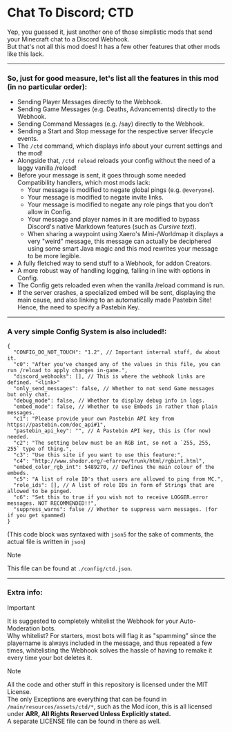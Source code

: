 # Chat To Discord; CTD
Yep, you guessed it, just another one of those simplistic mods that send your Minecraft chat to a Discord Webhook.  
But that's not all this mod does! It has a few other features that other mods like this lack.

---
### So, just for good measure, let's list all the features in this mod (in no particular order):
- Sending Player Messages directly to the Webhook.
- Sending Game Messages (e.g. Deaths, Advancements) directly to the Webhook.
- Sending Command Messages (e.g. /say) directly to the Webhook.
- Sending a Start and Stop message for the respective server lifecycle events.
- The `/ctd` command, which displays info about your current settings and the mod!
- Alongside that, `/ctd reload` reloads your config without the need of a laggy vanilla /reload!
- Before your message is sent, it goes through some needed Compatibility handlers, which most mods lack:
  - Your message is modified to negate global pings (e.g. `@everyone`).
  - Your message is modified to negate invite links.
  - Your message is modified to negate any role pings that you don't allow in Config.
  - Your message and player names in it are modified to bypass Discord's native Markdown features (such as _Cursive text_).
  - When sharing a waypoint using Xaero's Mini-/Worldmap it displays a very "weird" message, this message can actually be deciphered using some smart Java magic and this mod rewrites your message to be more legible.
- A fully fletched way to send stuff to a Webhook, for addon Creators.
- A more robust way of handling logging, falling in line with options in Config.
- The Config gets reloaded even when the vanilla /reload command is run.
- If the server crashes, a specialized embed will be sent, displaying the main cause, and also linking to an automatically made Pastebin Site! Hence, the need to specify a Pastebin Key.
---
### A very simple Config System is also included!:
```json5
{
  "CONFIG_DO_NOT_TOUCH": "1.2", // Important internal stuff, dw about it.
  "c0": "After you've changed any of the values in this file, you can run /reload to apply changes in-game.",
  "discord_webhooks": [], // This is where the webhook links are defined. "<link>"
  "only_send_messages": false, // Whether to not send Game messages but only chat.
  "debug_mode": false, // Whether to display debug info in logs.
  "embed_mode": false, // Whether to use Embeds in rather than plain messages.
  "c1": "Please provide your own Pastebin API key from https://pastebin.com/doc_api#1",
  "pastebin_api_key": "", // A Pastebin API key, this is (for now) needed.
  "c2": "The setting below must be an RGB int, so not a `255, 255, 255` type of thing.",
  "c3": "Use this site if you want to use this feature:",
  "c4": "http://www.shodor.org/~efarrow/trunk/html/rgbint.html",
  "embed_color_rgb_int": 5489270, // Defines the main colour of the embeds.
  "c5": "A list of role ID's that users are allowed to ping from MC.",
  "role_ids": [], // A list of role IDs in form of Strings that are allowed to be pinged.
  "c6": "Set this to true if you wish not to receive LOGGER.error messages. NOT RECOMMENDED!!",
  "suppress_warns": false // Whether to suppress warn messages. (for if you get spammed)
}
```
(This code block was syntaxed with `json5` for the sake of comments, the actual file is written in `json`)
> [!NOTE]
> This file can be found at `./config/ctd.json`.
---
### Extra info:
> [!IMPORTANT]
> It is suggested to completely whitelist the Webhook for your Auto-Moderation bots.  
> Why whitelist? For starters, most bots will flag it as "spamming" since the playername is always included in the message, and thus repeated a few times, whitelisting the Webhook solves the hassle of having to remake it every time your bot deletes it.  

> [!NOTE]
> All the code and other stuff in this repository is licensed under the MIT License.  
> The only Exceptions are everything that can be found in `/main/resources/assets/ctd/*`, such as the Mod icon, this is all licensed under **ARR, All Rights Reserved Unless Explicitly stated.**  
> A separate LICENSE file can be found in there as well.
